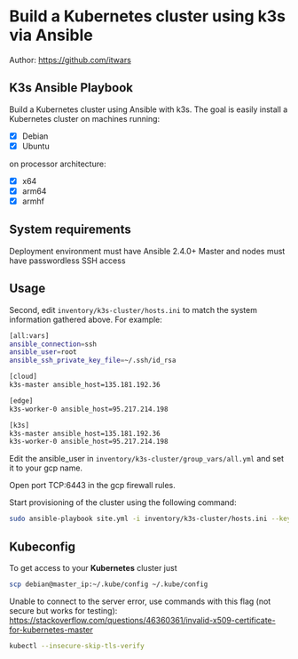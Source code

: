 # Build a Kubernetes cluster using k3s via Ansible

Author: <https://github.com/itwars>

## K3s Ansible Playbook

Build a Kubernetes cluster using Ansible with k3s. The goal is easily install a Kubernetes cluster on machines running:

- [X] Debian
- [X] Ubuntu

on processor architecture:

- [X] x64
- [X] arm64
- [X] armhf

## System requirements

Deployment environment must have Ansible 2.4.0+
Master and nodes must have passwordless SSH access

## Usage
Second, edit `inventory/k3s-cluster/hosts.ini` to match the system information gathered above. For example:

```bash
[all:vars]
ansible_connection=ssh
ansible_user=root
ansible_ssh_private_key_file=~/.ssh/id_rsa

[cloud]
k3s-master ansible_host=135.181.192.36

[edge]
k3s-worker-0 ansible_host=95.217.214.198

[k3s]
k3s-master ansible_host=135.181.192.36
k3s-worker-0 ansible_host=95.217.214.198
```

Edit the ansible_user in `inventory/k3s-cluster/group_vars/all.yml` and set it to your gcp name.

Open port TCP:6443 in the gcp firewall rules.

Start provisioning of the cluster using the following command:

```bash
sudo ansible-playbook site.yml -i inventory/k3s-cluster/hosts.ini --key-file ~/.ssh/google_compute_engine
```

## Kubeconfig

To get access to your **Kubernetes** cluster just

```bash
scp debian@master_ip:~/.kube/config ~/.kube/config
```

Unable to connect to the server error, use commands with this flag (not secure but works for testing):
https://stackoverflow.com/questions/46360361/invalid-x509-certificate-for-kubernetes-master
```bash
kubectl --insecure-skip-tls-verify
```